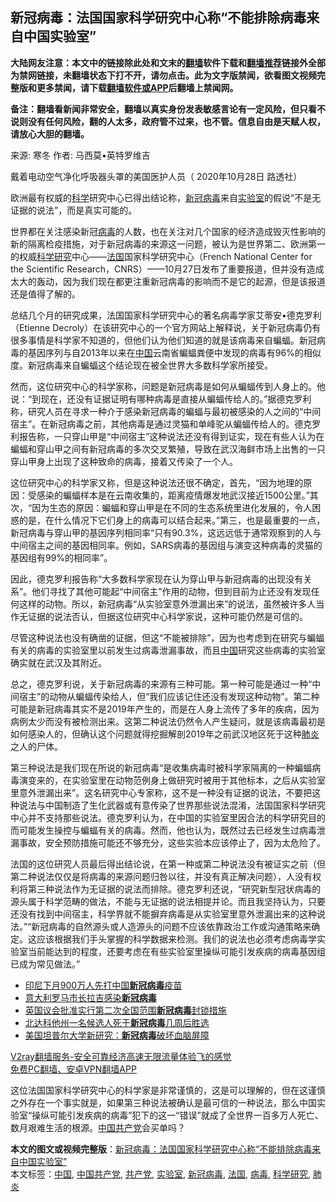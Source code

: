  <h2>新冠病毒：法国国家科学研究中心称“不能排除病毒来自中国实验室”</h2> <p class="notice"><b>大陆网友注意：本文中的链接除此处和文末的<a href="https://github.com/bannedbook/fanqiang" >翻墙</a>软件下载和<a href="https://github.com/killgcd/justmysocks/blob/master/README.md">翻墙推荐</a>链接外全部为禁网链接，未翻墙状态下打不开，请勿点击。此为文字版禁闻，欲看图文视频完整版和更多禁闻，请下载<a href="https://github.com/bannedbook/fanqiang">翻墙软件或APP</a>后翻墙上禁闻网。</p><p>备注：翻墙看新闻非常安全，翻墙以真实身份发表敏感言论有一定风险，但只看不说则没有任何风险，翻的人太多，政府管不过来，也不管。信息自由是天赋人权，请放心大胆的翻墙。</b></p>  <div class="entry"> <p>来源:&nbsp;寒冬                            作者:&nbsp;马西莫•英特罗维吉                                                 </p> <p>戴着电动空气净化呼吸器头罩的美国医护人员（ 2020年10月28日 路透社）</p> <p>欧洲最有权威的<span class='wp_keywordlink'><a href="https://www.bannedbook.org/forum11/topic309.html" title="禁片：“科学”的棍子" target="_blank">科学</a></span>研究中心已得出结论称，<a href="https://www.bannedbook.org/bnews/tag/%e6%96%b0%e5%86%a0%e7%97%85%e6%af%92/" class="st_tag internal_tag" rel="tag" title="标签 新冠病毒 下的日志">新冠病毒</a>来自<a href="https://www.bannedbook.org/bnews/tag/%E5%AE%9E%E9%AA%8C%E5%AE%A4/" class="st_tag internal_tag" rel="tag" title="标签 实验室 下的日志">实验室</a>的假说“不是无证据的说法”，而是真实可能的。</p>  <p>世界都在关注感染新冠<a href="https://www.bannedbook.org/bnews/tag/%e7%97%85%e6%af%92/" class="st_tag internal_tag" rel="tag" title="标签 病毒 下的日志">病毒</a>的人数，也在关注对几个国家的经济造成毁灭性影响的新的隔离检疫措施，对于新冠病毒的来源这一问题，被认为是世界第二、欧洲第一的权威<a href="https://www.bannedbook.org/bnews/tag/%E7%A7%91%E5%AD%A6%E7%A0%94%E7%A9%B6/" class="st_tag internal_tag" rel="tag" title="标签 科学研究 下的日志">科学研究</a>中心——<a href="https://www.bannedbook.org/bnews/tag/%e6%b3%95%e5%9b%bd/" class="st_tag internal_tag" rel="tag" title="标签 法国 下的日志">法国</a>国家科学研究中心（French National Center for the Scientific Research，CNRS）——10月27日发布了重要报道，但并没有造成太大的轰动，因为我们现在都更注重新冠病毒的影响而不是它的起源，但是该报道还是值得了解的。</p> <p>总结几个月的研究成果，法国国家科学研究中心的著名病毒学家艾蒂安•德克罗利（Etienne Decroly）在该研究中心的一个官方网站上解释说，关于新冠病毒仍有很多事情是科学家不知道的，但他们认为他们知道的就是该病毒来自蝙蝠。新冠病毒的基因序列与自2013年以来在<span class='wp_keywordlink_affiliate'><a href="https://www.bannedbook.org/" title="中国" target="_blank">中国</a></span>云南省蝙蝠粪便中发现的病毒有96%的相似度。新冠病毒来自蝙蝠这个结论现在被全世界大多数科学家所接受。</p> <p>然而，这位研究中心的科学家称，问题是新冠病毒是如何从蝙蝠传到人身上的。他说：“到现在，还没有证据证明有哪种病毒是直接从蝙蝠传给人的。”据德克罗利称，研究人员在寻求一种介于感染新冠病毒的蝙蝠与最初被感染的人之间的“中间宿主”。在新冠病毒之前，其他病毒是通过灵猫和单峰驼从蝙蝠传给人的。德克罗利报告称，一只穿山甲是“中间宿主”这种说法还没有得到证实，现在有些人认为在蝙蝠和穿山甲之间有新冠病毒的多次交叉繁殖，导致在武汉海鲜市场上出售的一只穿山甲身上出现了这种致命的病毒，接着又传染了一个人。</p>  <p>这位研究中心的科学家又称，但是这种说法还很不确定，首先，“因为地理的原因：受感染的蝙蝠样本是在云南收集的，距离疫情爆发地武汉接近1500公里。”其次，“因为生态的原因：蝙蝠和穿山甲是在不同的生态系统里进化发展的，令人困惑的是，在什么情况下它们身上的病毒可以结合起来。”第三，也是最重要的一点，新冠病毒与穿山甲的基因序列相同率“只有90.3%，这远远低于通常观察到的人与中间宿主之间的基因相同率。例如，SARS病毒的基因组与演变这种病毒的灵猫的基因组有99%的相同率”。</p> <p>因此，德克罗利报告称“大多数科学家现在认为穿山甲与新冠病毒的出现没有关系”。他们寻找了其他可能起“中间宿主”作用的动物，但到目前为止还没有发现任何这样的动物。所以，新冠病毒“从实验室意外泄漏出来”的说法，虽然被许多人当作无证据的说法否认，但据这位研究中心科学家说，这种可能仍然是可信的。</p> <p>尽管这种说法也没有确凿的证据，但这“不能被排除”，因为也考虑到在研究与蝙蝠有关的病毒的实验室里以前发生过病毒泄漏事故，而且<a href="https://www.bannedbook.org/bnews/tag/%E4%B8%AD%E5%9B%BD/" class="st_tag internal_tag" rel="tag" title="标签 中国 下的日志">中国</a>研究这些病毒的实验室确实就在武汉及其附近。</p>  <p>总之，德克罗利说，关于新冠病毒的来源有三种可能。第一种可能是通过一种“中间宿主”的动物从蝙蝠传染给人，但“我们应该记住还没有发现这种动物”。第二种可能是新冠病毒其实不是2019年产生的，而是在人身上流传了多年的疾病，因为病例太少而没有被检测出来。这第二种说法仍然令人产生疑问，就是该病毒最初是如何感染人的，但确认这个问题就得挖掘解剖2019年之前武汉地区死于这种<a href="https://www.bannedbook.org/bnews/tag/%e8%82%ba%e7%82%8e/" class="st_tag internal_tag" rel="tag" title="标签 肺炎 下的日志">肺炎</a>之人的尸体。</p> <p>第三种说法是我们现在所说的新冠病毒“是收集病毒时被科学家隔离的一种蝙蝠病毒演变来的，在实验室里在动物范例身上做研究时被用于其他标本，之后从实验室里意外泄漏出来”。这名研究中心专家称，这不是一种没有证据的说法，不要把这种说法与中国制造了生化武器或有意传染了世界那些说法混淆，法国国家科学研究中心并不支持那些说法。德克罗利认为，在中国的实验室里因合法的科学研究目的而可能发生操控与蝙蝠有关的病毒。然而，他也认为，既然过去已经发生过病毒泄漏事故，安全预防措施可能还不够充分，这些实验本应该停止了，因为太危险了。</p> <p>法国的这位研究人员最后得出结论说，在第一种或第二种说法没有被证实之前（但第二种说法仅仅是将病毒的来源问题归咎以往，并没有真正解决问题），人没有权利将第三种说法作为无证据的说法而排除。德克罗利还说，“研究新型冠状病毒的源头属于科学范畴的做法，不能与无证据的说法相提并论。而且我坚持认为，只要还没有找到中间宿主，科学界就不能摒弃病毒是从实验室里意外泄漏出来的这种说法。”“新冠病毒的自然源头或人造源头的问题不应该依靠政治工作或沟通策略来确定。这应该根据我们手头掌握的科学数据来检测。我们的说法也必须考虑病毒学实验室当前能达到的程度，还要考虑在有些实验室里操纵可能引发疾病的病毒基因组已成为常见做法。”</p>  <ul class='op-related-articles' title='相关阅读'> <li><a href='https://www.bannedbook.org/bnews/headline/20201105/1426442.html' target='_blank'>印尼下月900万人先打中国<b>新冠病毒</b>疫苗</a></li> <li><a href='https://www.bannedbook.org/bnews/baitai/20201105/1426328.html' target='_blank'>意大利罗马市长拉吉感染<b>新冠病毒</b></a></li> <li><a href='https://www.bannedbook.org/bnews/worldnews/20201105/1426032.html' target='_blank'>英国议会批准实行第二次全国范围<b>新冠病毒</b>封锁措施</a></li> <li><a href='https://www.bannedbook.org/bnews/worldnews/usa/20201105/1426013.html' target='_blank'>北达科他州一名候选人死于<b>新冠病毒</b>几周后胜选</a></li> <li><a href='https://www.bannedbook.org/bnews/comments/20201104/1425664.html' target='_blank'>美国坦普尔大学新研究：<b>新冠病毒</b>破坏血脑屏障</a></li> </ul> <p class="texttj"> <a href="https://www.bannedbook.org/forum23/topic22702.html" target="_blank">V2ray翻墙服务-安全可靠经济高速无限流量体验飞的感觉</a><br/> <a href="https://github.com/bannedbook/fanqiang/wiki/%E7%A6%81%E9%97%BB%E7%BD%91%E5%AE%89%E5%8D%93%E7%BF%BB%E5%A2%99%E6%96%B0%E9%97%BBAPP" target="_blank">免费PC翻墙、安卓VPN翻墙APP</a></p><p>这位法国国家科学研究中心的科学家是非常谨慎的，这是可以理解的，但在这谨慎之外存在一个事实就是，如果第三种说法被确认是最可信的一种说法，那么中国实验室“操纵可能引发疾病的病毒”犯下的这一“错误”就成了全世界一百多万人死亡、数月艰难生活的根源。<a href="https://www.bannedbook.org/bnews/tag/%e4%b8%ad%e5%9b%bd%e5%85%b1%e4%ba%a7%e5%85%9a/" class="st_tag internal_tag" rel="tag" title="标签 中国共产党 下的日志">中国共产党</a>会买单吗？</p><a name='sharetosocial'></a>       <div><b>本文的图文或视频完整版</b>：<a href='https://www.bannedbook.org/bnews/cbnews/20201106/1426485.html'>新冠病毒：法国国家科学研究中心称“不能排除病毒来自中国实验室”</a></div>  </div><!--END ENTRY--> <div class="postfooter"> <div>本文标签：<a href="https://www.bannedbook.org/bnews/tag/%E4%B8%AD%E5%9B%BD/" rel="tag">中国</a>, <a href="https://www.bannedbook.org/bnews/tag/%e4%b8%ad%e5%9b%bd%e5%85%b1%e4%ba%a7%e5%85%9a/" rel="tag">中国共产党</a>, <a href="https://www.bannedbook.org/bnews/tag/%e5%85%b1%e4%ba%a7%e5%85%9a/" rel="tag">共产党</a>, <a href="https://www.bannedbook.org/bnews/tag/%E5%AE%9E%E9%AA%8C%E5%AE%A4/" rel="tag">实验室</a>, <a href="https://www.bannedbook.org/bnews/tag/%e6%96%b0%e5%86%a0%e7%97%85%e6%af%92/" rel="tag">新冠病毒</a>, <a href="https://www.bannedbook.org/bnews/tag/%e6%b3%95%e5%9b%bd/" rel="tag">法国</a>, <a href="https://www.bannedbook.org/bnews/tag/%e7%97%85%e6%af%92/" rel="tag">病毒</a>, <a href="https://www.bannedbook.org/bnews/tag/%E7%A7%91%E5%AD%A6%E7%A0%94%E7%A9%B6/" rel="tag">科学研究</a>, <a href="https://www.bannedbook.org/bnews/tag/%e8%82%ba%e7%82%8e/" rel="tag">肺炎</a></div>  </div><!--END POSTFOOTER--> 